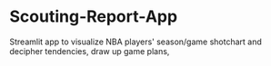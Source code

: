 # Scouting-Report-App
Streamlit app to visualize NBA players' season/game shotchart and decipher tendencies, draw up game plans, 
